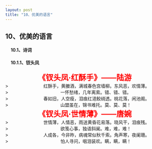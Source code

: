 ```yaml
---
layout: post
title: "10、优美的语言"
---
```


## 10、优美的语言

#### &emsp; 10.1、诗词 <br> 

#### &emsp; 10.1.1、钗头凤 <br> 
<div style="text-align: center; font-size: 24px;">
<strong style="color: red;">《钗头凤·红酥手》——陆游</strong><br>
</div>
> &emsp; &emsp; &emsp; &emsp; &emsp; &emsp; 红酥手，黄縢酒，满城春色宫墙柳。东风恶，欢情薄。<br>
> &emsp; &emsp; &emsp; &emsp; &emsp; &emsp; &emsp; &emsp; &emsp; 一怀愁绪，几年离索。错、错、错。<br>
> &emsp; &emsp; &emsp; &emsp; &emsp; &emsp; 春如旧，人空瘦，泪痕红浥鲛绡透。桃花落，闲池阁。<br>
> &emsp; &emsp; &emsp; &emsp; &emsp; &emsp; &emsp; &emsp; &emsp; 山盟虽在，锦书难托。莫、莫、莫！

<div style="text-align: center; font-size: 24px;">
<strong style="color: red;">《钗头凤·世情薄》——唐婉</strong><br>
</div>
> &emsp; &emsp; &emsp; &emsp; &emsp; &emsp; 世情薄，人情恶，雨送黄昏花易落。晓风干，泪痕残。<br>
> &emsp; &emsp; &emsp; &emsp; &emsp; &emsp; &emsp; &emsp; &emsp; 欲笺心事，独语斜阑。难，难，难！<br>
> &emsp; &emsp; &emsp; &emsp; &emsp; &emsp; 人成各，今非昨，病魂常似秋千索。角声寒，夜阑珊。<br>
> &emsp; &emsp; &emsp; &emsp; &emsp; &emsp; &emsp; &emsp; &emsp; 怕人寻问，咽泪装欢。瞒，瞒，瞒！